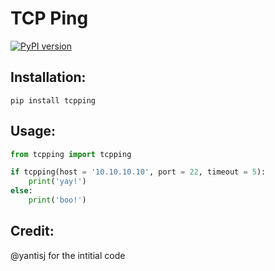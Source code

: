 # TCP Ping

[![PyPI version](https://badge.fury.io/py/tcpping.svg)](https://badge.fury.io/py/tcpping)

## Installation:
```pip install tcpping```

## Usage:
```python
from tcpping import tcpping

if tcpping(host = '10.10.10.10', port = 22, timeout = 5):
	print('yay!')
else:
	print('boo!')

```

## Credit:
@yantisj for the intitial code